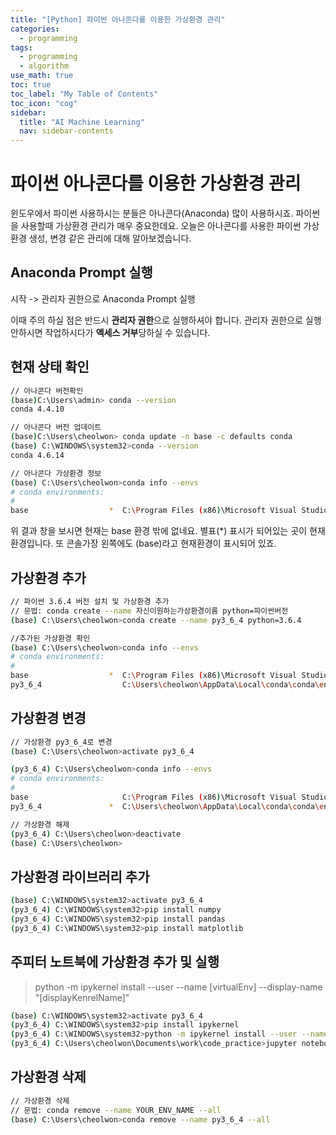 ```yaml
---
title: "[Python] 파이썬 아나콘다를 이용한 가상환경 관리" 
categories:
  - programming
tags:
  - programming
  - algorithm
use_math: true
toc: true
toc_label: "My Table of Contents"
toc_icon: "cog"
sidebar:
  title: "AI Machine Learning"
  nav: sidebar-contents
---
```


# 파이썬 아나콘다를 이용한 가상환경 관리

윈도우에서 파이썬 사용하시는 분들은 아나콘다(Anaconda) 많이 사용하시죠. 
파이썬을 사용할때 가상환경 관리가 매우 중요한데요. 
오늘은 아나콘다를 사용한 파이썬 가상환경 생성, 변경 같은 관리에 대해 알아보겠습니다. 

## Anaconda Prompt 실행


시작 -> 관리자 권한으로 Anaconda Prompt 실행

이때 주의 하실 점은 반드시 **관리자 권한**으로 실행하셔야 합니다. 
관리자 권한으로 실행 안하시면 작업하시다가 **액세스 거부**당하실 수 있습니다. 


## 현재 상태 확인 

```bash
// 아나콘다 버전확인
(base)C:\Users\admin> conda --version
conda 4.4.10

// 아나콘다 버전 업데이트
(base)C:\Users\cheolwon> conda update -n base -c defaults conda
(base) C:\WINDOWS\system32>conda --version
conda 4.6.14

// 아나콘다 가상환경 정보
(base) C:\Users\cheolwon>conda info --envs
# conda environments:
#
base                  *  C:\Program Files (x86)\Microsoft Visual Studio\Shared\Anaconda3_64
```
위 결과 창을 보시면 현재는 base 환경 밖에 없네요. 별표(\*) 표시가 되어있는 곳이 현재 환경입니다. 
또 콘솔가장 왼쪽에도 (base)라고 현재환경이 표시되어 있죠. 

## 가상환경 추가

```bash
// 파이썬 3.6.4 버전 설치 및 가상환경 추가
// 문법: conda create --name 자신이원하는가상환경이름 python=파이썬버전
(base) C:\Users\cheolwon>conda create --name py3_6_4 python=3.6.4

//추가된 가상환경 확인
(base) C:\Users\cheolwon>conda info --envs
# conda environments:
#
base                  *  C:\Program Files (x86)\Microsoft Visual Studio\Shared\Anaconda3_64
py3_6_4                  C:\Users\cheolwon\AppData\Local\conda\conda\envs\py3_6_4

```

## 가상환경 변경

```bash
// 가상환경 py3_6_4로 변경
(base) C:\Users\cheolwon>activate py3_6_4

(py3_6_4) C:\Users\cheolwon>conda info --envs
# conda environments:
#
base                     C:\Program Files (x86)\Microsoft Visual Studio\Shared\Anaconda3_64
py3_6_4               *  C:\Users\cheolwon\AppData\Local\conda\conda\envs\py3_6_4

// 가상환경 해제
(py3_6_4) C:\Users\cheolwon>deactivate
(base) C:\Users\cheolwon>
```

## 가상환경 라이브러리 추가

```bash
(base) C:\WINDOWS\system32>activate py3_6_4
(py3_6_4) C:\WINDOWS\system32>pip install numpy
(py3_6_4) C:\WINDOWS\system32>pip install pandas
(py3_6_4) C:\WINDOWS\system32>pip install matplotlib
```

## 주피터 노트북에 가상환경 추가 및 실행

> python -m ipykernel install --user --name [virtualEnv] --display-name "[displayKenrelName]"

```bash
(base) C:\WINDOWS\system32>activate py3_6_4
(py3_6_4) C:\WINDOWS\system32>pip install ipykernel
(py3_6_4) C:\WINDOWS\system32>python -m ipykernel install --user --name py3_6_4 --display-name "python3_6_4"
(py3_6_4) C:\Users\cheolwon\Documents\work\code_practice>jupyter notebook
```


## 가상환경 삭제

```bash
// 가상환경 삭제
// 문법: conda remove --name YOUR_ENV_NAME --all
(base) C:\Users\cheolwon>conda remove --name py3_6_4 --all
```


